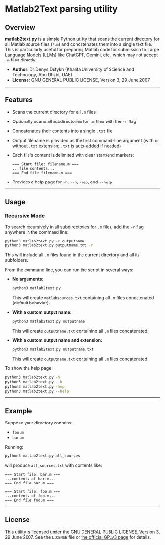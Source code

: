 # Matlab2Text parsing utility

## Overview

**matlab2text.py** is a simple Python utility that scans the current directory for all Matlab source files (`*.m`) and concatenates them into a single text file. This is particularly useful for preparing Matlab code for submission to Large Language Models (LLMs) like ChatGPT, Gemini, etc., which may not accept `.m` files directly.

- **Author:** Dr Denys Dutykh (Khalifa University of Science and Technology, Abu Dhabi, UAE)
- **License:** GNU GENERAL PUBLIC LICENSE, Version 3, 29 June 2007

---

## Features

- Scans the current directory for all `.m` files
- Optionally scans all subdirectories for `.m` files with the `-r` flag
- Concatenates their contents into a single `.txt` file
- Output filename is provided as the first command-line argument (with or without `.txt` extension; `.txt` is auto-added if needed)
- Each file's content is delimited with clear start/end markers:

  ```
  === Start file: filename.m ===
  ...file contents...
  === End file filename.m ===
  ```
- Provides a help page for `-h`, `--h`, `-hep`, and `--help`

---

## Usage

### Recursive Mode

To search recursively in all subdirectories for `.m` files, add the `-r` flag anywhere in the command line:

```sh
python3 matlab2text.py -r outputname
python3 matlab2text.py outputname.txt -r
```
This will include all `.m` files found in the current directory and all its subfolders.

From the command line, you can run the script in several ways:

- **No arguments:**

  ```sh
  python3 matlab2text.py
  ```
  This will create `matlabsources.txt` containing all `.m` files concatenated (default behavior).

- **With a custom output name:**

  ```sh
  python3 matlab2text.py outputname
  ```
  This will create `outputname.txt` containing all `.m` files concatenated.

- **With a custom output name and extension:**

  ```sh
  python3 matlab2text.py outputname.txt
  ```
  This will create `outputname.txt` containing all `.m` files concatenated.

To show the help page:

```sh
python3 matlab2text.py -h
python3 matlab2text.py --h
python3 matlab2text.py -hep
python3 matlab2text.py --help
```

---

## Example

Suppose your directory contains:
- `foo.m`
- `bar.m`

Running:
```sh
python3 matlab2text.py all_sources
```
will produce `all_sources.txt` with contents like:

```
=== Start file: bar.m ===
...contents of bar.m...
=== End file bar.m ===

=== Start file: foo.m ===
...contents of foo.m...
=== End file foo.m ===
```

---

## License

This utility is licensed under the GNU GENERAL PUBLIC LICENSE, Version 3, 29 June 2007. See the `LICENSE` file or [the official GPLv3 page](https://www.gnu.org/licenses/gpl-3.0.html) for details.
